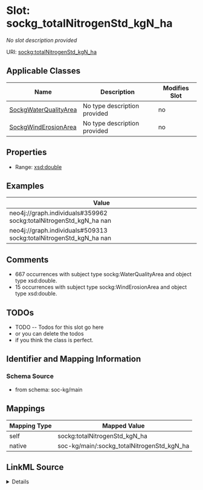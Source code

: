 

# Slot: sockg_totalNitrogenStd_kgN_ha


_No slot description provided_





URI: [sockg:totalNitrogenStd_kgN_ha](http://www.semanticweb.org/sockg/ontologies/2024/0/soil-carbon-ontology/totalNitrogenStd_kgN_ha)



<!-- no inheritance hierarchy -->





## Applicable Classes

| Name | Description | Modifies Slot |
| --- | --- | --- |
| [SockgWaterQualityArea](../classes/SockgWaterQualityArea.md) | No type description provided |  no  |
| [SockgWindErosionArea](../classes/SockgWindErosionArea.md) | No type description provided |  no  |







## Properties

* Range: [xsd:double](http://www.w3.org/2001/XMLSchema#double)






## Examples

| Value |
| --- |
| neo4j://graph.individuals#359962 sockg:totalNitrogenStd_kgN_ha nan |
| neo4j://graph.individuals#509313 sockg:totalNitrogenStd_kgN_ha nan |

## Comments

* 667 occurrences with subject type sockg:WaterQualityArea and object type xsd:double.
* 15 occurrences with subject type sockg:WindErosionArea and object type xsd:double.

## TODOs

* TODO -- Todos for this slot go here
* or you can delete the todos
* if you think the class is perfect.

## Identifier and Mapping Information







### Schema Source


* from schema: soc-kg/main




## Mappings

| Mapping Type | Mapped Value |
| ---  | ---  |
| self | sockg:totalNitrogenStd_kgN_ha |
| native | soc-kg/main/:sockg_totalNitrogenStd_kgN_ha |




## LinkML Source

<details>
```yaml
name: sockg_totalNitrogenStd_kgN_ha
description: No slot description provided
todos:
- TODO -- Todos for this slot go here
- or you can delete the todos
- if you think the class is perfect.
comments:
- 667 occurrences with subject type sockg:WaterQualityArea and object type xsd:double.
- 15 occurrences with subject type sockg:WindErosionArea and object type xsd:double.
examples:
- value: neo4j://graph.individuals#359962 sockg:totalNitrogenStd_kgN_ha nan
- value: neo4j://graph.individuals#509313 sockg:totalNitrogenStd_kgN_ha nan
from_schema: soc-kg/main
rank: 1000
slot_uri: sockg:totalNitrogenStd_kgN_ha
alias: sockg_totalNitrogenStd_kgN_ha
domain_of:
- sockg_WaterQualityArea
- sockg_WindErosionArea
range: double

```
</details>